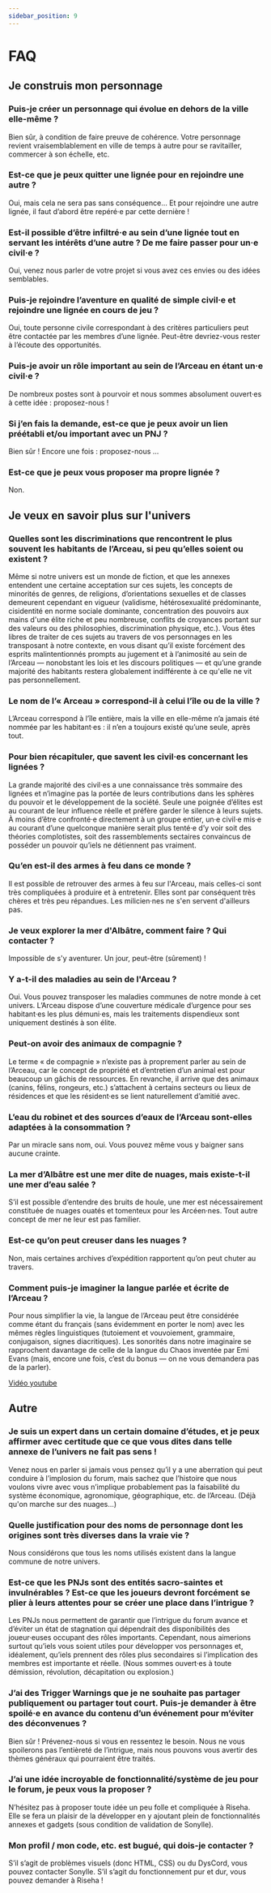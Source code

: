 ```yaml
---
sidebar_position: 9
---
```


# FAQ

## Je construis mon personnage

### Puis-je créer un personnage qui évolue en dehors de la ville elle-même ?

Bien sûr, à condition de faire preuve de cohérence. Votre personnage revient vraisemblablement en ville de temps à autre pour se ravitailler, commercer à son échelle, etc.

### Est-ce que je peux quitter une lignée pour en rejoindre une autre ?

Oui, mais cela ne sera pas sans conséquence… Et pour rejoindre une autre lignée, il faut d’abord être repéré·e par cette dernière !

### Est-il possible d’être infiltré·e au sein d’une lignée tout en servant les intérêts d’une autre ? De me faire passer pour un·e civil·e ?

Oui, venez nous parler de votre projet si vous avez ces envies ou des idées semblables.

### Puis-je rejoindre l’aventure en qualité de simple civil·e et rejoindre une lignée en cours de jeu ?

Oui, toute personne civile correspondant à des critères particuliers peut être contactée par les membres d’une lignée. Peut-être devriez-vous rester à l’écoute des opportunités.

### Puis-je avoir un rôle important au sein de l’Arceau en étant un·e civil·e ?

De nombreux postes sont à pourvoir et nous sommes absolument ouvert·es à cette idée : proposez-nous !

### Si j’en fais la demande, est-ce que je peux avoir un lien préétabli et/ou important avec un PNJ ?

Bien sûr ! Encore une fois : proposez-nous ...

### Est-ce que je peux vous proposer ma propre lignée ?

Non.

## Je veux en savoir plus sur l'univers

### Quelles sont les discriminations que rencontrent le plus souvent les habitants de l’Arceau, si peu qu’elles soient ou existent ?

Même si notre univers est un monde de fiction, et que les annexes entendent une certaine acceptation sur ces sujets, les concepts de minorités de genres, de religions, d’orientations sexuelles et de classes demeurent cependant en vigueur (validisme, hétérosexualité prédominante, cisidentité en norme sociale dominante, concentration des pouvoirs aux mains d'une élite riche et peu nombreuse, conflits de croyances portant sur des valeurs ou des philosophies, discrimination physique, etc.). Vous êtes libres de traiter de ces sujets au travers de vos personnages en les transposant à notre contexte, en vous disant qu’il existe forcément des esprits malintentionnés prompts au jugement et à l’animosité au sein de l’Arceau — nonobstant les lois et les discours politiques — et qu’une grande majorité des habitants restera globalement indifférente à ce qu'elle ne vit pas personnellement.

### Le nom de l’« Arceau » correspond-il à celui l’île ou de la ville ?

L’Arceau correspond à l’île entière, mais la ville en elle-même n’a jamais été nommée par les habitant·es : il n’en a toujours existé qu’une seule, après tout.

### Pour bien récapituler, que savent les civil·es concernant les lignées ?

La grande majorité des civil·es a une connaissance très sommaire des lignées et n’imagine pas la portée de leurs contributions dans les sphères du pouvoir et le développement de la société. Seule une poignée d’élites est au courant de leur influence réelle et préfère garder le silence à leurs sujets.
À moins d’être confronté·e directement à un groupe entier, un·e civil·e mis·e au courant d’une quelconque manière serait plus tenté·e d’y voir soit des théories complotistes, soit des rassemblements sectaires convaincus de posséder un pouvoir qu’iels ne détiennent pas vraiment.

### Qu’en est-il des armes à feu dans ce monde ?

Il est possible de retrouver des armes à feu sur l'Arceau, mais celles-ci sont très compliquées à produire et à entretenir. Elles sont par conséquent très chères et très peu répandues. Les milicien·nes ne s'en servent d'ailleurs pas.

### Je veux explorer la mer d'Albâtre, comment faire ? Qui contacter ?

Impossible de s'y aventurer. Un jour, peut-être (sûrement) !

### Y a-t-il des maladies au sein de l'Arceau ?

Oui. Vous pouvez transposer les maladies communes de notre monde à cet univers. L’Arceau dispose d’une couverture médicale d’urgence pour ses habitant·es les plus démuni·es, mais les traitements dispendieux sont uniquement destinés à son élite.

### Peut-on avoir des animaux de compagnie ?

Le terme « de compagnie » n’existe pas à proprement parler au sein de l’Arceau, car le concept de propriété et d’entretien d’un animal est pour beaucoup un gâchis de ressources. En revanche, il arrive que des animaux (canins, félins, rongeurs, etc.) s’attachent à certains secteurs ou lieux de résidences et que les résident·es se lient naturellement d’amitié avec.

### L’eau du robinet et des sources d’eaux de l’Arceau sont-elles adaptées à la consommation ?

Par un miracle sans nom, oui. Vous pouvez même vous y baigner sans aucune crainte.

### La mer d’Albâtre est une mer dite de nuages, mais existe-t-il une mer d’eau salée ?

S’il est possible d’entendre des bruits de houle, une mer est nécessairement constituée de nuages ouatés et tomenteux pour les Arcéen·nes. Tout autre concept de mer ne leur est pas familier.

### Est-ce qu’on peut creuser dans les nuages ?

Non, mais certaines archives d’expédition rapportent qu’on peut chuter au travers.

### Comment puis-je imaginer la langue parlée et écrite de l’Arceau ?

Pour nous simplifier la vie, la langue de l’Arceau peut être considérée comme étant du français (sans évidemment en porter le nom) avec les mêmes règles linguistiques (tutoiement et vouvoiement, grammaire, conjugaison, signes diacritiques). Les sonorités dans notre imaginaire se rapprochent davantage de celle de la langue du Chaos inventée par Emi Evans (mais, encore une fois, c’est du bonus — on ne vous demandera pas de la parler).

[Vidéo youtube](https://www.youtube.com/watch?v=26R8mn7HNCM&t=104s)

## Autre

### Je suis un expert dans un certain domaine d’études, et je peux affirmer avec certitude que ce que vous dites dans telle annexe de l’univers ne fait pas sens !

Venez nous en parler si jamais vous pensez qu’il y a une aberration qui peut conduire à l’implosion du forum, mais sachez que l’histoire que nous voulons vivre avec vous n’implique probablement pas la faisabilité du système économique, agronomique, géographique, etc. de l’Arceau. (Déjà qu'on marche sur des nuages...)

### Quelle justification pour des noms de personnage dont les origines sont très diverses dans la vraie vie ?

Nous considérons que tous les noms utilisés existent dans la langue commune de notre univers.

### Est-ce que les PNJs sont des entités sacro-saintes et invulnérables ? Est-ce que les joueurs devront forcément se plier à leurs attentes pour se créer une place dans l’intrigue ?

Les PNJs nous permettent de garantir que l’intrigue du forum avance et d’éviter un état de stagnation qui dépendrait des disponibilités des joueur·euses occupant des rôles importants. Cependant, nous aimerions surtout qu’iels vous soient utiles pour développer vos personnages et, idéalement, qu’iels prennent des rôles plus secondaires si l’implication des membres est importante et réelle. (Nous sommes ouvert·es à toute démission, révolution, décapitation ou explosion.)

### J’ai des Trigger Warnings que je ne souhaite pas partager publiquement ou partager tout court. Puis-je demander à être spoilé·e en avance du contenu d’un événement pour m’éviter des déconvenues ?

Bien sûr ! Prévenez-nous si vous en ressentez le besoin. Nous ne vous spoilerons pas l’entièreté de l’intrigue, mais nous pouvons vous avertir des thèmes généraux qui pourraient être traités.

### J’ai une idée incroyable de fonctionnalité/système de jeu pour le forum, je peux vous la proposer ?

N’hésitez pas à proposer toute idée un peu folle et compliquée à Riseha. Elle se fera un plaisir de la développer en y ajoutant plein de fonctionnalités annexes et gadgets (sous condition de validation de Sonylle).

### Mon profil / mon code, etc. est bugué, qui dois-je contacter ?

S’il s’agit de problèmes visuels (donc HTML, CSS) ou du DysCord, vous pouvez contacter Sonylle. S’il s’agit du fonctionnement pur et dur, vous pouvez demander à Riseha !